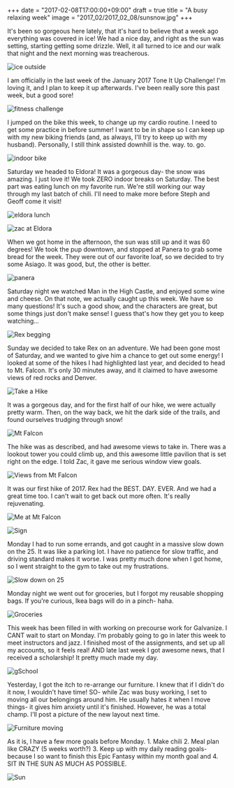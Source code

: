 +++
date = "2017-02-08T17:00:00+09:00"
draft = true
title = "A busy relaxing week"
image = "2017_02/2017_02_08/sunsnow.jpg"
+++

It's been so gorgeous here lately, that it's hard to believe that a week ago everything was covered in ice! We had a nice day, and right as the sun was setting, starting getting some drizzle. Well, it all turned to ice and our walk that night and the next morning was treacherous.

![ice outside](/images/2017_02/2017_02_08/cold.jpg)

I am officially in the last week of the January 2017 Tone It Up Challenge! I'm loving it, and I plan to keep it up afterwards. I've been really sore this past week, but a good sore!

![fitness challenge](/images/2017_02/2017_02_08/tiu.jpg)

I jumped on the bike this week, to change up my cardio routine. I need to get some practice in before summer! I want to be in shape so I can keep up with my new biking friends (and, as always, I'll try to keep up with my husband). Personally, I still think assisted downhill is the. way. to. go.

![indoor bike](/images/2017_02/2017_02_08/bike.jpg)

Saturday we headed to Eldora! It was a gorgeous day- the snow was amazing. I just love it! We took ZERO indoor breaks on Saturday. The best part was eating lunch on my favorite run. We're still working our way through my last batch of chili. I'll need to make more before Steph and Geoff come it visit!

![eldora lunch](/images/2017_02/2017_02_08/eldoracol.jpg)

![zac at Eldora](/images/2017_02/2017_02_08/eldoraz.jpg)

When we got home in the afternoon, the sun was still up and it was 60 degrees! We took the pup downtown, and stopped at Panera to grab some bread for the week. They were out of our favorite loaf, so we decided to try some Asiago. It was good, but, the other is better.

![panera](/images/2017_02/2017_02_08/panera.jpg)

Saturday night we watched Man in the High Castle, and enjoyed some wine and cheese. On that note, we actually caught up this week. We have so many questions! It's such a good show, and the characters are great, but some things just don't make sense! I guess that's how they get you to keep watching...

![Rex begging](/images/2017_02/2017_02_08/cheese.jpg)

Sunday we decided to take Rex on an adventure. We had been gone most of Saturday, and we wanted to give him a chance to get out some energy! I looked at some of the hikes I had highlighted last year, and decided to head to Mt. Falcon. It's only 30 minutes away, and it claimed to have awesome views of red rocks and Denver.

![Take a Hike](/images/2017_02/2017_02_08/mtfalconz2.jpg)

It was a gorgeous day, and for the first half of our hike, we were actually pretty warm. Then, on the way back, we hit the dark side of the trails, and found ourselves trudging through snow!

![Mt Falcon](/images/2017_02/2017_02_08/sunsnow.jpg)

The hike was as described, and had awesome views to take in. There was a lookout tower you could climb up, and this awesome little pavilion that is set right on the edge. I told Zac, it gave me serious window view goals.

![Views from Mt Falcon](/images/2017_02/2017_02_08/falconviews.jpg)

It was our first hike of 2017. Rex had the BEST. DAY. EVER. And we had a great time too. I can't wait to get back out more often. It's really rejuvenating.

![Me at Mt Falcon](/images/2017_02/2017_02_08/mtfalconm.jpg)

![Sign](/images/2017_02/2017_02_08/mtfalconz.jpg)

Monday I had to run some errands, and got caught in a massive slow down on the 25. It was like a parking lot. I have no patience for slow traffic, and driving standard makes it worse. I was pretty much done when I got home, so I went straight to the gym to take out my frustrations.

![Slow down on 25](/images/2017_02/2017_02_08/parkinglot.jpg)

Monday night we went out for groceries, but I forgot my reusable shopping bags. If you're curious, Ikea bags will do in a pinch- haha.

![Groceries](/images/2017_02/2017_02_08/ikea.jpg)

This week has been filled in with working on precourse work for Galvanize. I CANT wait to start on Monday. I'm probably going to go in later this week to meet instructors and jazz. I finished most of the assignments, and set up all my accounts, so it feels real!  AND late last week I got awesome news, that I received a scholarship! It pretty much made my day.

![gSchool](/images/2017_02/2017_02_08/gschool.jpg)

Yesterday, I got the itch to re-arrange our furniture. I knew that if I didn't do it now, I wouldn't have time! SO- while Zac was busy working, I set to moving all our belongings around him. He usually hates it when I move things- it gives him anxiety until it's finished. However, he was a total champ. I'll post a picture of the new layout next time.

![Furniture moving](/images/2017_02/2017_02_08/move.jpg)

As it is, I have a few more goals before Monday. 1. Make chili 2. Meal plan like CRAZY (5 weeks worth?) 3. Keep up with my daily reading goals- because I so want to finish this Epic Fantasy within my month goal and 4. SIT IN THE SUN AS MUCH AS POSSIBLE.

![Sun](/images/2017_02/2017_02_08/sunshine.jpg)
